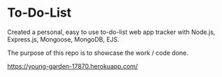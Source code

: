 # To-Do-List

Created a personal, easy to use to-do-list web app tracker with Node.js, Express.js, Mongoose, MongoDB, EJS.

The purpose of this repo is to showcase the work / code done.

https://young-garden-17870.herokuapp.com/
